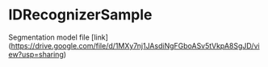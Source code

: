 # IDRecognizerSample
Segmentation model file [link] (https://drive.google.com/file/d/1MXy7nj1JAsdiNgFGboASv5tVkpA8SgJD/view?usp=sharing)

